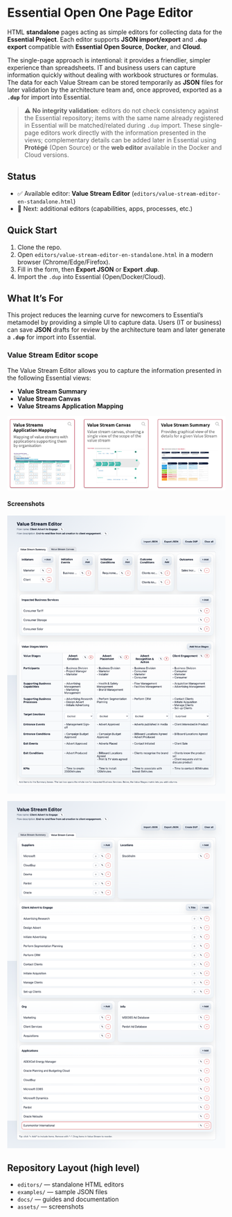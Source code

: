 # Essential Open One Page Editor

HTML **standalone** pages acting as simple editors for collecting data for the **Essential Project**. Each editor supports **JSON import/export** and **`.dup` export** compatible with **Essential Open Source**, **Docker**, and **Cloud**.

The single-page approach is intentional: it provides a friendlier, simpler experience than spreadsheets. IT and business users can capture information quickly without dealing with workbook structures or formulas. The data for each Value Stream can be stored temporarily as **JSON** files for later validation by the architecture team and, once approved, exported as a **`.dup`** for import into Essential.

> ⚠️ **No integrity validation**: editors do not check consistency against the Essential repository; items with the same name already registered in Essential will be matched/related during `.dup` import. These single-page editors work directly with the information presented in the views; complementary details can be added later in Essential using **Protégé** (Open Source) or the **web editor** available in the Docker and Cloud versions.

## Status

- ✅ Available editor: **Value Stream Editor** (`editors/value-stream-editor-en-standalone.html`)
- 🧩 Next: additional editors (capabilities, apps, processes, etc.)

## Quick Start

1. Clone the repo.
2. Open `editors/value-stream-editor-en-standalone.html` in a modern browser (Chrome/Edge/Firefox).
3. Fill in the form, then **Export JSON** or **Export .dup**.
4. Import the `.dup` into Essential (Open/Docker/Cloud).

## What It’s For

This project reduces the learning curve for newcomers to Essential’s metamodel by providing a simple UI to capture data. Users (IT or business) can save **JSON** drafts for review by the architecture team and later generate a **`.dup`** for import into Essential.

### Value Stream Editor scope

The Value Stream Editor allows you to capture the information presented in the following Essential views:

- **Value Stream Summary**
- **Value Stream Canvas**
- **Value Streams Application Mapping**

![Value Stream Essential](assets/images/value-stream-editor/value-stream-essential.png)

#### Screenshots

![Value Stream Summary tab](assets/images/value-stream-editor/value-stream-summary.png)

![Value Stream Canvas tab](assets/images/value-stream-editor/value-stream-canvas.png)


## Repository Layout (high level)

- `editors/` — standalone HTML editors  
- `examples/` — sample JSON files  
- `docs/` — guides and documentation  
- `assets/` — screenshots
